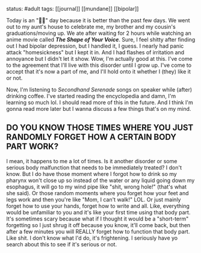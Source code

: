 status: #adult 
tags: [[journal]] [[mundane]] [[bipolar]]

Today is an "👌🏻" day because it is better than the past few days. We went out to my aunt's house to celebrate me, my brother and my cousin's graduations/moving up. We ate after waiting for 2 hours while watching an anime movie called ***The Shape of Your Voice***. Sure, I feel shitty after finding out I had bipolar depression, but I handled it, I guess. I nearly had panic attack "homesickness" but I kept it in. And I had flashes of irritation and annoyance but I didn't let it show. Wow, I'm actually good at this. I've come to the agreement that I'll live with this disorder until I grow up. I've come to accept that it's now a part of me, and I'll hold onto it whether I (they) like it or not. 

Now, I'm listening to *Secondhand Serenade* songs on speaker while (after) drinking coffee. I've started reading the encyclopedia and damn, I'm learning so much lol. I should read more of this in the future. And I think I'm gonna read more later but I wanna discuss a few things that's on my mind. 
## DO YOU KNOW THOSE TIMES WHERE YOU JUST RANDOMLY FORGET HOW A CERTAIN BODY PART WORK?

I mean, it happens to me a lot of times. Is it another disorder or some serious body malfunction that needs to be immediately treated? I don't know. But I do have those moment where I forgot how to drink so my pharynx won't close up so instead of the water or any liquid going down my esophagus, it will go to my wind pipe like "shit, wrong hole!" (that's what she said). Or those random moments where you forget how your feet and legs work and then you're like "Mom, I can't walk!" LOL. Or just mainly forget how to use your hands, forget how to write and all. Like, everything would be unfamiliar to you and it's like your first time using that body part. It's sometimes scary because what if I thought it would be a "short-term" forgetting so I just shrug it off because you know, it'll come back, but then after a few minutes you will REALLY forget how to function that body part. Like shit. I don't know what I'd do, it's frightening. I seriously have yo search about this to see if it's serious or not.
